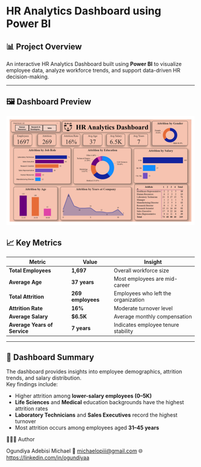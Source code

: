 # HR Analytics Dashboard using Power BI

## 📊 Project Overview
An interactive HR Analytics Dashboard built using **Power BI** to visualize employee data, analyze workforce trends, and support data-driven HR decision-making.

---


## 🖼️ Dashboard Preview
![HR Analytics Dashboard](./HR%20Analytics%20Dashboard.jpg)



## 📈 Key Metrics

| Metric | Value | Insight |
|--------|--------|---------|
| **Total Employees** | **1,697** | Overall workforce size |
| **Average Age** | **37 years** | Most employees are mid-career |
| **Total Attrition** | **269 employees** | Employees who left the organization |
| **Attrition Rate** | **16%** | Moderate turnover level |
| **Average Salary** | **$6.5K** | Average monthly compensation |
| **Average Years of Service** | **7 years** | Indicates employee tenure stability |

---

## 🧠 Dashboard Summary
The dashboard provides insights into employee demographics, attrition trends, and salary distribution.  
Key findings include:
- Higher attrition among **lower-salary employees (0–5K)**  
- **Life Sciences** and **Medical** education backgrounds have the highest attrition rates  
- **Laboratory Technicians** and **Sales Executives** record the highest turnover  
- Most attrition occurs among employees aged **31–45 years**




👩🏽‍💻 Author

Ogundiya Adebisi Michael 
📧 michaelopiii@gmail.com
🌐 https://linkedin.com/in/ogundiyaa
